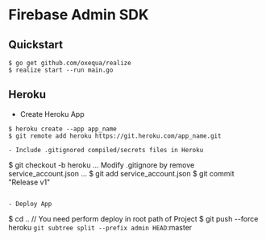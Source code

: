 # Firebase Admin SDK

## Quickstart

```
$ go get github.com/oxequa/realize
$ realize start --run main.go
```

## Heroku

- Create Heroku App
```
$ heroku create --app app_name
$ git remote add heroku https://git.heroku.com/app_name.git

- Include .gitignored compiled/secrets files in Heroku
```
$ git checkout -b heroku
... Modify .gitignore by remove service_account.json ...
$ git add service_account.json
$ git commit "Release v1"
```

- Deploy App
```
$ cd .. // You need perform deploy in root path of Project
$ git push --force heroku `git subtree split --prefix admin HEAD`:master
```
